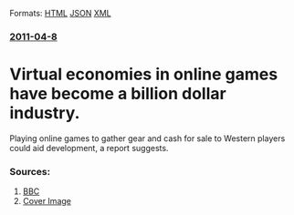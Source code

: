 
Formats: [HTML](/news/2011/04/8/virtual-economies-in-online-games-have-become-a-billion-dollar-industry.html)  [JSON](/news/2011/04/8/virtual-economies-in-online-games-have-become-a-billion-dollar-industry.json)  [XML](/news/2011/04/8/virtual-economies-in-online-games-have-become-a-billion-dollar-industry.xml)  

### [2011-04-8](/news/2011/04/8/index.md)

##### 
# Virtual economies in online games have become a billion dollar industry. 

Playing online games to gather gear and cash for sale to Western players could aid development, a report suggests.


### Sources:

1. [BBC](http://www.bbc.co.uk/news/technology-13012041)
1. [Cover Image](http://www.bbc.co.uk/news/special/2015/newsspec_10857/bbc_news_logo.png?cb=1)
